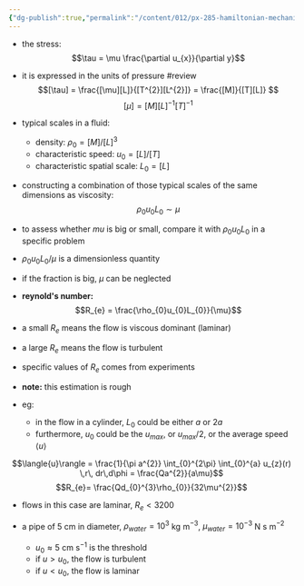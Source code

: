 ```yaml
---
{"dg-publish":true,"permalink":"/content/012/px-285-hamiltonian-mechanics-and-fluid-dynamics/term-2-fluid-dynamics/h-introduction-to-fluids/px-285-h7-quantifying-the-effects-of-viscousity/","noteIcon":"1","created":"2025-01-17T12:34:59.151+00:00","updated":"2025-01-17T14:09:43.247+00:00"}
---
```


- the stress:
$$\tau = \mu \frac{\partial u_{x}}{\partial y}$$
- it is expressed in the units of pressure
#review
$$[\tau] = \frac{[\mu][L]}{[T^{2}][L^{2}]} = \frac{[M]}{[T][L]} $$
$$[\mu] = [M][L]^{-1}[T]^{-1}$$
- typical scales in a fluid:
	- density: $\rho_{0} = [M]/[L]^{3}$
	- characteristic speed: $u_{0}= [L]/[T]$
	- characteristic spatial scale: $L_{0} = [L]$

- constructing a combination of those typical scales of the same dimensions as viscosity:
$$\rho_{0}u_{0}L_{0} \sim \mu$$
- to assess whether $mu$ is big or small, compare it with $\rho_{0}u_{0}L_{0}$ in a specific problem
- $\rho_{0}u_{0}L_{0}/\mu$ is a dimensionless quantity
- if the fraction is big, ${} \mu$ can be neglected

- **reynold's number:**
$$R_{e} = \frac{\rho_{0}u_{0}L_{0}}{\mu}$$
- a small $R_{e}$ means the flow is viscous dominant (laminar)
- a large $R_{e}$ means the flow is turbulent
- specific values of $R_{e}$ comes from experiments

- **note:** this estimation is rough

- eg: 
	- in the flow in a cylinder, $L_{0}$ could be either $a$ or $2a$
	- furthermore, $u_0$ could be the ${} u_{max} {}$, or $u_{max}/2$, or the average speed $\langle{u}\rangle$

$$\langle{u}\rangle = \frac{1}{\pi a^{2}} \int_{0}^{2\pi} \int_{0}^{a} u_{z}(r) \,r\, dr\,d\phi = \frac{Qa^{2}}{a\mu}$$
$$R_{e}= \frac{Qd_{0}^{3}\rho_{0}}{32\mu^{2}}$$
- flows in this case are laminar, $R_{e} < 3200$

- a pipe of $5$ cm in diameter, $\rho_{water} = 10^{3}$ kg m$^{-3}$, $\mu_{water} = 10^{-3}$ N s m$^{-2}$
	- $u_{0}\approx 5$ cm s$^{-1}$ is the threshold
	- if $u>u_{0}$, the flow is turbulent
	- if $u < u_{0}$, the flow is laminar

